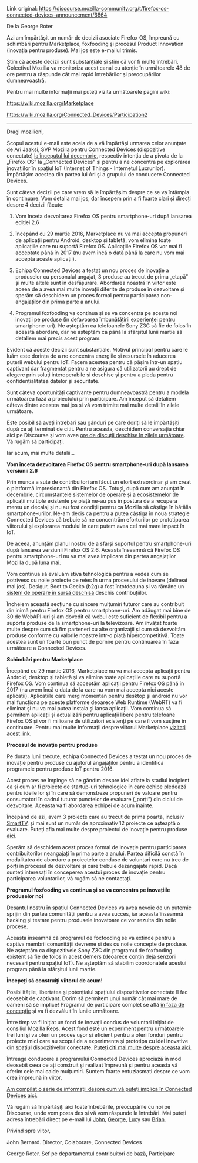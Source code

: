 Link original: https://discourse.mozilla-community.org/t/firefox-os-connected-devices-announcement/6864

De la George Roter

Azi am împărtășit un număr de decizii asociate Firefox OS, împreună cu schimbări pentru Marketplace, foxfooding și procesul Product Innovation (inovația pentru produse). Mai jos este e-mailul trimis.

Știm că aceste decizii sunt substanțiale și știm că vor fi multe întrebări. Colectivul Mozilla va monitoriza acest canal cu atenție în următoarele 48 de ore pentru a răspunde cât mai rapid întrebărilor și preocupărilor dumneavoastră.

Pentru mai multe informații mai puteți vizita următoarele pagini wiki:

https://wiki.mozilla.org/Marketplace

https://wiki.mozilla.org/Connected_Devices/Participation2

---

Dragi mozilieni,

Scopul acestui e-mail este acela de a vă împărtăși urmarea celor anunțate de Ari Jaaksi, SVP Mozilla pentru Connected Devices (dispozitive conectate) [la începutul lui decembrie](https://blog.mozilla.org/blog/2015/12/09/firefox-os-pivot-to-connected-devices/), respectiv intenția de a pivota de la „Firefox OS” la „Connected Devices” și pentru a ne concentra pe explorarea inovațiilor în spațiul IoT (Internet of Things - Internetul Lucrurilor). Împărtășim acestea din partea lui Ari și a grupului de conducere Connected Devices.

Sunt câteva decizii pe care vrem să le împărtășim despre ce se va întâmpla în continuare. Vom detalia mai jos, dar începem prin a fi foarte clari și direcți despre 4 decizii făcute:

1. Vom înceta dezvoltarea Firefox OS pentru smartphone-uri după lansarea ediției 2.6

2. Începând cu 29 martie 2016, Marketplace nu va mai accepta propuneri de aplicații pentru Android, desktop și tabletă, vom elimina toate aplicațiile care nu suportă Firefox OS. Aplicațiile Firefox OS vor mai fi acceptate până în 2017 (nu avem încă o dată până la care nu vom mai accepta aceste aplicații).

3. Echipa Connected Devices a testat un nou proces de inovație a produselor cu personalul angajat, 3 produse au trecut de prima „etapă” și multe altele sunt în desfășurare. Abordarea noastră în viitor este aceea de a avea mai multe inovații diferite de produse în dezvoltare și sperăm să deschidem un proces formal pentru participarea non-angajaților din prima parte a anului.

4. Programul foxfooding va continua și se va concentra pe aceste noi inovații pe produse (în defavoarea îmbunătățirii experienței pentru smartphone-uri). Ne așteptăm ca telefoanele Sony Z3C să fie de folos în această abordare, dar ne așteptăm ca până la sfârșitul lunii martie să detaliem mai precis acest program.

Evident că aceste decizii sunt substanțiale. Motivul principal pentru care le luăm este dorința de a ne concentra energiile și resursele în aducerea puterii webului pentru IoT. Facem acestea pentru că pășim într-un spațiu captivant dar fragmentat pentru a ne asigura că utilizatorii au drept de alegere prin soluți interoperabile și deschise și pentru a pleda pentru confidențialitatea datelor și securitate.

Sunt câteva oportunități captivante pentru dumneavoastră pentru a modela următoarea fază a proiectului prin participare. Am început să detaliem câteva dintre acestea mai jos și vă vom trimite mai multe detalii în zilele următoare.

Este posibil să aveți întrebări sau gânduri pe care doriți să le împărtășiți după ce ați terminat de citit. Pentru aceasta, deschidem conversația chiar aici pe Discourse și vom avea [ore de discuții deschise în zilele următoare](https://wiki.mozilla.org/Connected_Devices/Participation#Upcoming_Office_Hours). Vă rugăm să participați.

Iar acum, mai multe detalii...

**Vom înceta dezvoltarea Firefox OS pentru smartphone-uri după lansarea versiunii 2.6**

Prin munca a sute de contribuitori am făcut un efort extraordinar și am creat o platformă impresionantă din Firefox OS. Totuși, după cum am anunțat în decembrie, circumstanțele sistemelor de operare și a ecosistemelor de aplicații multiple existente pe piață ne-au pus în postura de a recupera mereu un decalaj și nu au fost condiții pentru ca Mozilla să câștige în bătălia smartphone-urilor. Ne-am decis ca pentru a putea câștiga în noua strategie Connected Devices că trebuie să ne concentrăm eforturilor pe prototiparea viitorului și explorarea modului în care putem avea cel mai mare impact în IoT.

De aceea, anunțăm planul nostru de a sfârși suportul pentru smartphone-uri după lansarea versiunii Firefox OS 2.6. Aceasta înseamnă că Firefox OS pentru smartphone-uri nu va mai avea implicare din partea angajaților Mozilla după luna mai.

Vom continua să evaluăm stiva tehnologică pentru a vedea cum se potrivesc cu noile proiecte ce reies în urma procesului de inovare (delineat mai jos). Desigur, Boot to Gecko (b2g) a fost întotdeauna și va rămâne un [sistem de operare în sursă deschisă](https://github.com/mozilla-b2g) deschis contribuțiilor.

Încheiem această secțiune cu sincere mulțumiri tuturor care au contribuit din inimă pentru Firefox OS pentru smartphone-uri. Am adăugat mai bine de 30 de WebAPI-uri și am dovedit că webul este suficient de flexibil pentru a suporta produse de la smartphone-uri la televizoare. Am învățat foarte multe despre cum să fim parteneri cu alte organizații și cum să dezvoltăm produse conforme cu valorile noastre într-o piață hipercompetitivă. Toate acestea sunt un foarte bun punct de pornire pentru continuarea în faza următoare a Connected Devices.

**Schimbări pentru Marketplace**

Începând cu 29 martie 2016, Marketplace nu va mai accepta aplicații pentru Android, desktop și tabletă și va elimina toate aplicațiile care nu suportă Firefox OS. Vom continua să acceptăm aplicații pentru Firefox OS până în 2017 (nu avem încă o data de la care nu vom mai accepta nici aceste aplicații). Aplicațiile care merg momentan pentru desktop și android nu vor mai funcționa pe aceste platforme deoarece Web Runtime (WebRT) va fi eliminat și nu va mai putea instala și lansa aplicații. Vom continua să permitem aplicații și actualizări pentru aplicații libere pentru telefoane Firefox OS și vor fi milioane de utilizatori existenți pe care îi vom susține în continuare. Pentru mai multe informații despre viitorul Marketplace [vizitați acest link](https://wiki.mozilla.org/Marketplace).

**Procesul de inovație pentru produse**

Pe durata lunii trecute, echipa Connected Devices a testat un nou proces de inovație pentru produse cu ajutorul angajaților pentru a identifica programele pentru produse IoT pentru 2016.

Acest proces ne împinge să ne gândim despre idei aflate la stadiul incipient ca și cum ar fi proiecte de startup-uri tehnologice în care echipe pledează pentru ideile lor și în care să demonstreze propuneri de valoare pentru consumatori în cadrul tuturor punctelor de evaluare („porți”) din ciclul de dezvoltare. Aceasta va fi abordarea echipei de acum înainte.

Începând de azi, avem 3 proiecte care au trecut de prima poartă, inclusiv [SmartTV](https://wiki.mozilla.org/Firefox_OS/Smart_TV), și mai sunt un număr de aproximativ 12 proiecte ce așteaptă o evaluare. Puteți afla mai multe despre proiectul de inovație pentru produse [aici](https://wiki.mozilla.org/Connected_Devices/Product_Innovation_Process).

Sperăm să deschidem acest proces formal de inovație pentru participarea contribuitorilor neangajați în prima parte a anului. Partea dificilă constă în modalitatea de abordare a proiectelor conduse de voluntari care nu trec de porți în procesul de dezvoltare și care trebuie dezangajate rapid. Dacă sunteți interesați în conceperea acestui proces de inovație pentru participarea voluntarilor, vă rugăm să ne contactați.

**Programul foxfooding va continua și se va concentra pe inovațiile produselor noi**

Desantul nostru în spațiul Connected Devices va avea nevoie de un puternic sprijin din partea comunității pentru a avea succes, iar aceasta înseamnă hacking și testare pentru produsele inovatoare ce vor rezulta din noile procese.

Aceasta înseamnă că programul de foxfooding se va extinde pentru a captiva membrii comunității devreme și des cu noile concepte de produse. Ne așteptăm ca dispozitivele Sony Z3C din programul de foxfooding existent să fie de folos în acest demers (deoarece conțin deja senzorii necesari pentru spațiul IoT). Ne așteptăm să stabilim coordonatele acestui program până la sfârșitul lunii martie.

**Începeți să construiți viitorul de acum!**

Posibilitățile, libertatea și potențialul spațiului dispozitivelor conectate îl fac deosebit de captivant. Dorim să permitem unui număr cât mai mare de oameni să se implice! Programul de participare complet se află [în faza de concepție](https://github.com/mozilla/participation-org/issues/286) și va fi dezvăluit în lunile următoare.

Între timp va fi inițiat un fond de inovații condus de voluntari inițiat de consiliul Mozilla Reps. Acest fond este un experiment pentru următoarele trei luni și va oferi un proces ușor și eficient pentru a oferi fonduri pentru proiecte mici care au scopul de a experimenta și prototipa cu idei inovative din spațiul dispozitivelor conectate. [Puteți citi mai multe despre aceasta aici](https://wiki.mozilla.org/Connected_Devices/Participation/Reps_Innovation_Fund).

Întreaga conducere a programului Connected Devices apreciază în mod deosebit ceea ce ați construit și realizat împreună și pentru aceasta vă oferim cele mai calde mulțumiri. Suntem foarte entuziasmați despre ce vom crea împreună în viitor.

[Am compilat o serie de informații despre cum vă puteți implica în Connected Devices aici](https://wiki.mozilla.org/Connected_Devices/Participation).

Vă rugăm să împărtășiți aici toate întrebările, preocupările cu noi pe Discourse, unde vom posta des și vă vom răspunde la întrebări. Mai puteți adresa întrebări direct pe e-mail lui [John](https://mozillians.org/en-US/u/jbernard/), [George](https://mozillians.org/en-US/u/geroter/), [Lucy](https://mozillians.org/en-US/u/lucyeoh/) sau [Brian](https://mozillians.org/en-US/u/kinger/).

Privind spre viitor,

John Bernard. Director, Colaborare, Connected Devices

George Roter. Șef pe departamentul contribuitori de bază, Participare
